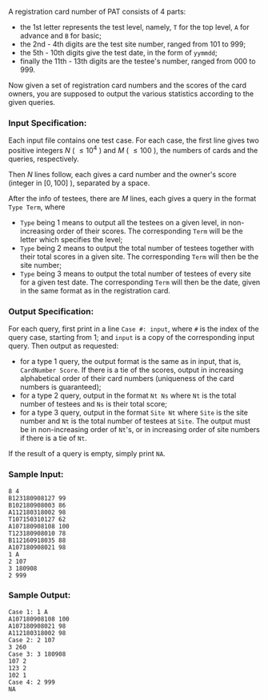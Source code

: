 <!-- Title
Decode Registration Card of PAT (25)
-->
A registration card number of PAT consists of 4 parts:

  * the 1st letter represents the test level, namely, `T` for the top level, `A` for advance and `B` for basic;
  * the 2nd - 4th digits are the test site number, ranged from 101 to 999;
  * the 5th - 10th digits give the test date, in the form of `yymmdd`;
  * finally the 11th - 13th digits are the testee's number, ranged from 000 to 999.

Now given a set of registration card numbers and the scores of the card
owners, you are supposed to output the various statistics according to the
given queries.

### Input Specification:

Each input file contains one test case. For each case, the first line gives
two positive integers $N$ ( $\le 10^4$ ) and $M$ ( $\le 100$ ), the numbers of
cards and the queries, respectively.

Then $N$ lines follow, each gives a card number and the owner's score (integer
in $[0, 100]$ ), separated by a space.

After the info of testees, there are $M$ lines, each gives a query in the
format `Type Term`, where

  * `Type` being 1 means to output all the testees on a given level, in non-increasing order of their scores. The corresponding `Term` will be the letter which specifies the level;
  * `Type` being 2 means to output the total number of testees together with their total scores in a given site. The corresponding `Term` will then be the site number;
  * `Type` being 3 means to output the total number of testees of every site for a given test date. The corresponding `Term` will then be the date, given in the same format as in the registration card.

### Output Specification:

For each query, first print in a line `Case #: input`, where `#` is the index
of the query case, starting from 1; and `input` is a copy of the corresponding
input query. Then output as requested:

  * for a type 1 query, the output format is the same as in input, that is, `CardNumber Score`. If there is a tie of the scores, output in increasing alphabetical order of their card numbers (uniqueness of the card numbers is guaranteed);
  * for a type 2 query, output in the format `Nt Ns` where `Nt` is the total number of testees and `Ns` is their total score;
  * for a type 3 query, output in the format `Site Nt` where `Site` is the site number and `Nt` is the total number of testees at `Site`. The output must be in non-increasing order of `Nt`'s, or in increasing order of site numbers if there is a tie of `Nt`.

If the result of a query is empty, simply print `NA`.

### Sample Input:

    
    
    8 4
    B123180908127 99
    B102180908003 86
    A112180318002 98
    T107150310127 62
    A107180908108 100
    T123180908010 78
    B112160918035 88
    A107180908021 98
    1 A
    2 107
    3 180908
    2 999

### Sample Output:

    
    
    Case 1: 1 A
    A107180908108 100
    A107180908021 98
    A112180318002 98
    Case 2: 2 107
    3 260
    Case 3: 3 180908
    107 2
    123 2
    102 1
    Case 4: 2 999
    NA

